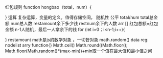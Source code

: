 红包规则
function hongbao（total，num）{

}
运算 复杂运算，变量的定义，值得存储空间，
随机性
公平 total/num
total总金额  num总人数
restamount余下多少钱
restnum余下的人数
arr []
红包总额=红包金额
n-1人随机，最后一人拿余下的钱
for  (let i=0；i<n-1;i++){

}
restamount
math是js的数学对象 ，一切皆对象
math.random() data reg nodelist arry function{}
Math.ceil() Math.round()Math.floor();
Math.floor(Math.random()*(max-min))+min取一个值在最大值和最小值之间
